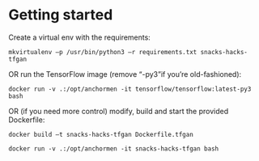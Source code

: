 # Getting started

Create a virtual env with the requirements:

`mkvirtualenv –p /usr/bin/python3 –r requirements.txt snacks-hacks-tfgan`

OR run the TensorFlow image (remove “-py3”if you’re old-fashioned):

`docker run -v .:/opt/anchormen -it tensorflow/tensorflow:latest-py3 bash`

OR (if you need more control) modify, build and start the provided Dockerfile:

`docker build –t snacks-hacks-tfgan Dockerfile.tfgan`

`docker run -v .:/opt/anchormen -it snacks-hacks-tfgan bash`
